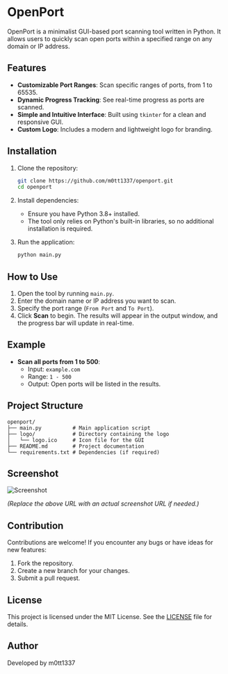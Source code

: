 # OpenPort

OpenPort is a minimalist GUI-based port scanning tool written in Python. It allows users to quickly scan open ports within a specified range on any domain or IP address.

## Features
- **Customizable Port Ranges**: Scan specific ranges of ports, from 1 to 65535.
- **Dynamic Progress Tracking**: See real-time progress as ports are scanned.
- **Simple and Intuitive Interface**: Built using `tkinter` for a clean and responsive GUI.
- **Custom Logo**: Includes a modern and lightweight logo for branding.

## Installation

1. Clone the repository:
   ```bash
   git clone https://github.com/m0tt1337/openport.git
   cd openport
   ```

2. Install dependencies:
   - Ensure you have Python 3.8+ installed.
   - The tool only relies on Python's built-in libraries, so no additional installation is required.

3. Run the application:
   ```bash
   python main.py
   ```

## How to Use
1. Open the tool by running `main.py`.
2. Enter the domain name or IP address you want to scan.
3. Specify the port range (`From Port` and `To Port`).
4. Click **Scan** to begin. The results will appear in the output window, and the progress bar will update in real-time.

## Example
- **Scan all ports from 1 to 500**:
  - Input: `example.com`
  - Range: `1 - 500`
  - Output: Open ports will be listed in the results.

## Project Structure

```
openport/
├── main.py          # Main application script
├── logo/            # Directory containing the logo
│   └── logo.ico     # Icon file for the GUI
├── README.md        # Project documentation
└── requirements.txt # Dependencies (if required)
```

## Screenshot

![Screenshot](https://via.placeholder.com/800x400?text=Screenshot+placeholder)

*(Replace the above URL with an actual screenshot URL if needed.)*

## Contribution
Contributions are welcome! If you encounter any bugs or have ideas for new features:
1. Fork the repository.
2. Create a new branch for your changes.
3. Submit a pull request.

## License
This project is licensed under the MIT License. See the [LICENSE](LICENSE) file for details.

## Author
Developed by m0tt1337
